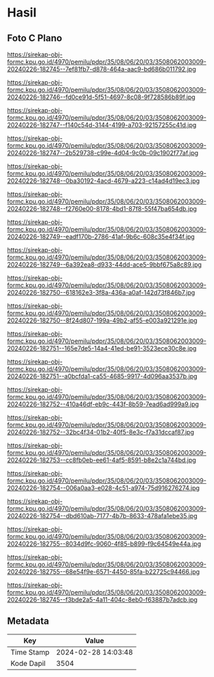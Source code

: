 # Hasil

## Foto C Plano

https://sirekap-obj-formc.kpu.go.id/4970/pemilu/pdpr/35/08/06/20/03/3508062003009-20240226-182745--7ef81fb7-d878-464a-aac9-bd686b011792.jpg

https://sirekap-obj-formc.kpu.go.id/4970/pemilu/pdpr/35/08/06/20/03/3508062003009-20240226-182746--fd0ce91d-5f51-4697-8c08-9f728586b89f.jpg

https://sirekap-obj-formc.kpu.go.id/4970/pemilu/pdpr/35/08/06/20/03/3508062003009-20240226-182747--f140c54d-3144-4199-a703-92157255c41d.jpg

https://sirekap-obj-formc.kpu.go.id/4970/pemilu/pdpr/35/08/06/20/03/3508062003009-20240226-182747--2b529738-c99e-4d04-9c0b-09c1902f77af.jpg

https://sirekap-obj-formc.kpu.go.id/4970/pemilu/pdpr/35/08/06/20/03/3508062003009-20240226-182748--0ba30192-4acd-4679-a223-c14ad4d19ec3.jpg

https://sirekap-obj-formc.kpu.go.id/4970/pemilu/pdpr/35/08/06/20/03/3508062003009-20240226-182748--f2760e00-8178-4bd1-87f8-55f47ba654db.jpg

https://sirekap-obj-formc.kpu.go.id/4970/pemilu/pdpr/35/08/06/20/03/3508062003009-20240226-182749--eadf170b-2786-41af-9b6c-608c35e4f34f.jpg

https://sirekap-obj-formc.kpu.go.id/4970/pemilu/pdpr/35/08/06/20/03/3508062003009-20240226-182749--6a392ea8-d933-44dd-ace5-9bbf675a8c89.jpg

https://sirekap-obj-formc.kpu.go.id/4970/pemilu/pdpr/35/08/06/20/03/3508062003009-20240226-182750--618162e3-3f8a-436a-a0af-142d73f846b7.jpg

https://sirekap-obj-formc.kpu.go.id/4970/pemilu/pdpr/35/08/06/20/03/3508062003009-20240226-182750--8f24d807-199a-49b2-af55-e003a921291e.jpg

https://sirekap-obj-formc.kpu.go.id/4970/pemilu/pdpr/35/08/06/20/03/3508062003009-20240226-182751--165e7de5-14a4-41ed-be91-3523ece30c8e.jpg

https://sirekap-obj-formc.kpu.go.id/4970/pemilu/pdpr/35/08/06/20/03/3508062003009-20240226-182751--a0bcfda1-ca55-4685-9917-4d096aa3537b.jpg

https://sirekap-obj-formc.kpu.go.id/4970/pemilu/pdpr/35/08/06/20/03/3508062003009-20240226-182752--410a46df-eb9c-443f-8b59-7ead6ad999a9.jpg

https://sirekap-obj-formc.kpu.go.id/4970/pemilu/pdpr/35/08/06/20/03/3508062003009-20240226-182752--32bc4f34-01b2-40f5-8e3c-f7a31dccaf87.jpg

https://sirekap-obj-formc.kpu.go.id/4970/pemilu/pdpr/35/08/06/20/03/3508062003009-20240226-182753--cc8fb0eb-ee61-4af5-8591-b8e2c1a744bd.jpg

https://sirekap-obj-formc.kpu.go.id/4970/pemilu/pdpr/35/08/06/20/03/3508062003009-20240226-182754--006a0aa3-e028-4c51-a974-75d916276274.jpg

https://sirekap-obj-formc.kpu.go.id/4970/pemilu/pdpr/35/08/06/20/03/3508062003009-20240226-182754--dbd610ab-7177-4b7b-8633-478afa1ebe35.jpg

https://sirekap-obj-formc.kpu.go.id/4970/pemilu/pdpr/35/08/06/20/03/3508062003009-20240226-182755--8034d9fc-9060-4f85-b899-f9c64549e44a.jpg

https://sirekap-obj-formc.kpu.go.id/4970/pemilu/pdpr/35/08/06/20/03/3508062003009-20240226-182755--68e54f9e-6571-4450-85fa-b22725c94466.jpg

https://sirekap-obj-formc.kpu.go.id/4970/pemilu/pdpr/35/08/06/20/03/3508062003009-20240226-182745--f3bde2a5-4a11-404c-8eb0-f63887b7adcb.jpg


## Metadata

| Key        | Value               |
| ---------- | ------------------- |
| Time Stamp | 2024-02-28 14:03:48 |
| Kode Dapil | 3504                |



